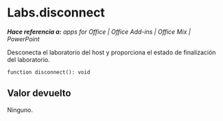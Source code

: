 
# Labs.disconnect

 _**Hace referencia a:** apps for Office | Office Add-ins | Office Mix | PowerPoint_

Desconecta el laboratorio del host y proporciona el estado de finalización del laboratorio.

```
function disconnect(): void
```


## Valor devuelto

Ninguno.

